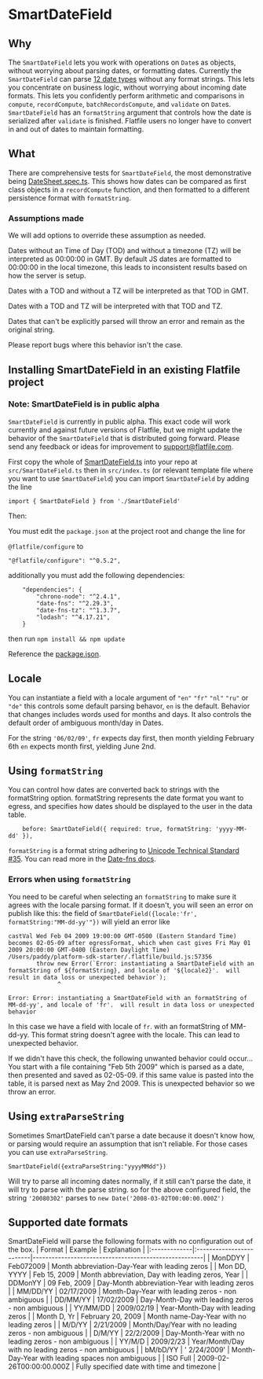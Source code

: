# SmartDateField

## Why

The `SmartDateField` lets you work with operations on `Date`s as objects, without worrying about parsing dates, or formatting dates.  Currently the `SmartDateField` can parse [12
date types](./SmartDateField.spec.ts#L221-L235) without any format strings.  This lets you concentrate on business logic, without worrying about incoming date formats.  This lets you confidently perform arithmetic and comparisons in `compute`, `recordCompute`, `batchRecordsCompute`, and `validate` on `Date`s.  `SmartDateField` has an `formatString` argument that controls how the date is serialized after `validate` is finished.  Flatfile users no longer have to convert in and out of dates to maintain formatting.

## What

There are comprehensive tests for `SmartDateField`, the most demonstrative being [DateSheet.spec.ts](./DateSheet.spec.ts).  This shows how dates can be compared as first class objects in a `recordCompute` function, and then formatted to a different persistence format with `formatString`.


### Assumptions made

We will add options to override these assumption as needed.

Dates without an Time of Day (TOD) and without a timezone (TZ)  will be interpreted as 00:00:00 in GMT.  By default JS dates are formatted to 00:00:00 in the local timezone, this leads to inconsistent results based on how the server is setup.

Dates with a TOD and without a TZ will be interpreted as that TOD in GMT.

Dates with a TOD and TZ will be interpreted with that TOD and TZ.

Dates that can't be explicitly parsed will throw an error and remain as the original string.

Please report bugs where this behavior isn't the case.

## Installing SmartDateField in an existing Flatfile project

### Note: SmartDateField is in public alpha

`SmartDateField` is currently in public alpha.  This exact code will work currently and against future versions of Flatfile, but we might update the behavior of the `SmartDateField` that is distributed going forward.  Please send any feedback or ideas for improvement to support@flatfile.com.

First copy the whole of [SmartDateField.ts](./SmartDateField.ts) into your repo at `src/SmartDateField.ts`  then in `src/index.ts` (or relevant template file where you want to use `SmartDateField`) you can import `SmartDateField` by adding the line

`import { SmartDateField } from './SmartDateField'`

Then:


You must edit the `package.json` at the project root and 
change the line for

 `@flatfile/configure`
to 

`"@flatfile/configure": "^0.5.2",`

additionally you must add the following dependencies:
```
    "dependencies": {
        "chrono-node": "^2.4.1",
        "date-fns": "^2.29.3",
        "date-fns-tz": "^1.3.7",
        "lodash": "^4.17.21",
    }
```

then run `npm install && npm update`

Reference the [package.json](../../package.json).

## Locale
You can instantiate a field with a locale argument of `"en"` `"fr"` `"nl"` `"ru"` or `"de"` this controls some default parsing behavor, `en` is the default.  Behavior that changes includes words used for months and days.  It also controls the default order of ambiguous month/day in Dates.

For the string `'06/02/09'`, `fr` expects day first, then month yielding February 6th
                             `en` expects month first, yielding June 2nd.

## Using `formatString`

You can control how dates are converted back to strings with the formatString option. formatString represents the date format you want to egress, and specifies how dates should be displayed to the user in the data table.


```
    before: SmartDateField({ required: true, formatString: 'yyyy-MM-dd' }),
```

`formatString` is a format string adhering to [Unicode Technical Standard #35](https://www.unicode.org/reports/tr35/tr35-dates.html#Date_Field_Symbol_Table).  You can read more in the [Date-fns docs](https://date-fns.org/v2.29.3/docs/format).


### Errors when using `formatString`

You need to be careful when selecting an `formatString` to make sure it agrees with the locale parsing format.  If it doesn't, you will seen an error on publish like this: 
the field of `SmartDateField({locale:'fr', formatString:"MM-dd-yy'"})` will yield an error like

```
castVal Wed Feb 04 2009 19:00:00 GMT-0500 (Eastern Standard Time) becomes 02-05-09 after egressFormat, which when cast gives Fri May 01 2009 20:00:00 GMT-0400 (Eastern Daylight Time)
/Users/paddy/platform-sdk-starter/.flatfile/build.js:57356
        throw new Error(`Error: instantiating a SmartDateField with an formatString of ${formatString}, and locale of '${locale2}'.  will result in data loss or unexpected behavior`);
              ^

Error: Error: instantiating a SmartDateField with an formatString of MM-dd-yy', and locale of 'fr'.  will result in data loss or unexpected behavior
```

In this case we have a field with locale of `fr`.  with an formatString of MM-dd-yy.  This format string doesn't agree with the locale.  This can lead to unexpected behavior.

If we didn't have this check, the following unwanted behavior could occur...
You start with a file containing "Feb 5th 2009" which is parsed as a date, then presented and saved as 02-05-09.  if this same value is pasted into the table, it is parsed next as May 2nd 2009.  This is unexpected behavior so we throw an error.



## Using `extraParseString`
Sometimes SmartDateField can't parse a date because it doesn't know how, or parsing would require an assumption that isn't reliable.  For those cases you can use `extraParseString`.
```
SmartDateField({extraParseString:"yyyyMMdd"})
```
Will try to parse all incoming dates normally, if it still can't parse the date, it will try to parse with the parse string. so for the above configured field, the string `'20080302'` parses to `new Date('2008-03-02T00:00:00.000Z')`

## Supported date formats
SmartDateField will parse the following formats with no configuration out of the box.
| Format       | Example                  | Explanation                                          |
|:-------------|:-------------------------|------------------------------------------------------|
| MonDDYY      | Feb072009                | Month abbreviation-Day-Year with leading zeros       |
| Mon DD, YYYY | Feb 15, 2009             | Month abbreviation, Day with leading zeros, Year     |
| DDMonYY      | 09 Feb, 2009             | Day-Month abbreviation-Year with leading zeros       |
| MM/DD/YY     | 02/17/2009               | Month-Day-Year with leading zeros - non ambiguous    |
| DD/MM/YY     | 17/02/2009               | Day-Month-Day with leading zeros - non ambiguous     |
| YY/MM/DD     | 2009/02/19               | Year-Month-Day with leading zeros                    |
| Month D, Yr  | February 20, 2009        | Month name-Day-Year with no leading zeros            |
| M/D/YY       | 2/21/2009                | Month/Day/Year with no leading zeros - non ambiguous |
| D/M/YY       | 22/2/2009                | Day-Month-Year with no leading zeros - non ambiguous |
| YY/M/D       | 2009/2/23                | Year/Month/Day with no leading zeros - non ambiguous |
| bM/bD/YY     | ' 2/24/2009'             | Month-Day-Year with leading spaces non ambiguous     |
| ISO Full     | 2009-02-26T00:00:00.000Z | Fully specified date with time and timezone          |
